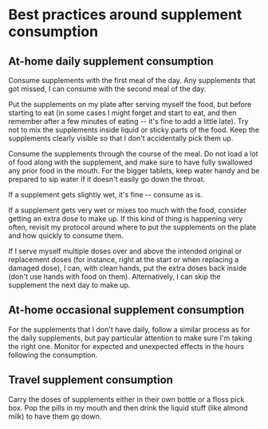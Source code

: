# Best practices around supplement consumption

## At-home daily supplement consumption

Consume supplements with the first meal of the day. Any supplements
that got missed, I can consume with the second meal of the day.

Put the supplements on my plate after serving myself the food, but
before starting to eat (in some cases I might forget and start to eat,
and then remember after a few minutes of eating -- it's fine to add a
little late). Try not to mix the supplements inside liquid or sticky
parts of the food. Keep the supplements clearly visible so that I
don't accidentally pick them up.

Consume the supplements through the course of the meal. Do not load a
lot of food along with the supplement, and make sure to have fully
swallowed any prior food in the mouth. For the bigger tablets, keep
water handy and be prepared to sip water if it doesn't easily go down
the throat.

If a supplement gets slightly wet, it's fine -- consume as is.

If a supplement gets very wet or mixes too much with the food,
consider getting an extra dose to make up. If this kind of thing is
happening very often, revisit my protocol around where to put the
supplements on the plate and how quickly to consume them.

If I serve myself multiple doses over and above the intended original
or replacement doses (for instance, right at the start or when
replacing a damaged dose), I can, with clean hands, put the extra
doses back inside (don't use hands with food on them). Alternatively,
I can skip the supplement the next day to make up.

## At-home occasional supplement consumption

For the supplements that I don't have daily, follow a similar process
as for the daily supplements, but pay particular attention to make
sure I'm taking the right one. Monitor for expected and unexpected
effects in the hours following the consumption.

## Travel supplement consumption

Carry the doses of supplements either in their own bottle or a floss
pick box. Pop the pills in my mouth and then drink the liquid stuff
(like almond milk) to have them go down.
